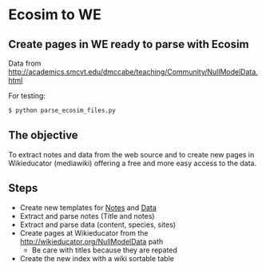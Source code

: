 # Ecosim to WE

## Create pages in WE ready to parse with Ecosim

Data from http://academics.smcvt.edu/dmccabe/teaching/Community/NullModelData.html

For testing: 
```bash
$ python parse_ecosim_files.py
```

## The objective

To extract notes and data from the web source and to create new pages in Wikieducator (mediawiki) offering a free and more easy access to the data.

## Steps
* Create new templates for [Notes](http://wikieducator.org/Template:NMNotes) and [Data](http://wikieducator.org/Template:NMData)
* Extract and parse notes (Title and notes)
* Extract and parse data (content, species, sites)
* Create pages at Wikieducator from the http://wikieducator.org/NullModelData path
  * Be care with titles because they are repated
* Create the new index with a wiki sortable table
